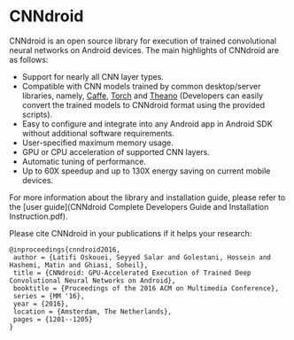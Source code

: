 # CNNdroid
CNNdroid is an open source library for execution of trained convolutional neural networks on Android devices.
The main highlights of CNNdroid are as follows:
* Support for nearly all CNN layer types.
* Compatible with CNN models trained by common desktop/server libraries, namely, [Caffe](http://caffe.berkeleyvision.org/), [Torch](http://torch.ch/) and [Theano](https://github.com/Theano/Theano) (Developers can easily convert the trained models to CNNdroid format using the provided scripts).
* Easy to configure and integrate into any Android app in Android SDK without additional software requirements.
* User-specified maximum memory usage.
* GPU or CPU acceleration of supported CNN layers.
* Automatic tuning of performance.
* Up to 60X speedup and up to 130X energy saving on current mobile devices.

For more information about the library and installation guide, please refer to the [user guide](CNNdroid Complete Developers Guide and Installation Instruction.pdf).

Please cite CNNdroid in your publications if it helps your research:
```
@inproceedings{cnndroid2016,
 author = {Latifi Oskouei, Seyyed Salar and Golestani, Hossein and Hashemi, Matin and Ghiasi, Soheil},
 title = {CNNdroid: GPU-Accelerated Execution of Trained Deep Convolutional Neural Networks on Android},
 booktitle = {Proceedings of the 2016 ACM on Multimedia Conference},
 series = {MM '16},
 year = {2016},
 location = {Amsterdam, The Netherlands},
 pages = {1201--1205}
}
```
